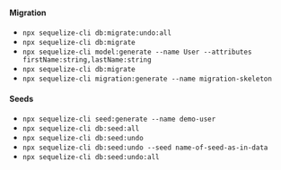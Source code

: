#### Migration
- `npx sequelize-cli db:migrate:undo:all`
- `npx sequelize-cli db:migrate`
- `npx sequelize-cli model:generate --name User --attributes firstName:string,lastName:string`
- `npx sequelize-cli db:migrate`
- `npx sequelize-cli migration:generate --name migration-skeleton`

#### Seeds
- `npx sequelize-cli seed:generate --name demo-user`
- `npx sequelize-cli db:seed:all`
- `npx sequelize-cli db:seed:undo`
- `npx sequelize-cli db:seed:undo --seed name-of-seed-as-in-data`
- `npx sequelize-cli db:seed:undo:all`


